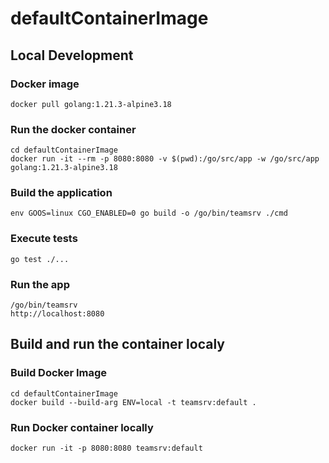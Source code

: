 # defaultContainerImage

## Local Development

### Docker image

    docker pull golang:1.21.3-alpine3.18

### Run the docker container

    cd defaultContainerImage
    docker run -it --rm -p 8080:8080 -v $(pwd):/go/src/app -w /go/src/app golang:1.21.3-alpine3.18

### Build the application

    env GOOS=linux CGO_ENABLED=0 go build -o /go/bin/teamsrv ./cmd

### Execute tests

    go test ./...

### Run the app

    /go/bin/teamsrv
    http://localhost:8080

## Build and run the container localy

### Build Docker Image

    cd defaultContainerImage
    docker build --build-arg ENV=local -t teamsrv:default .
    
### Run Docker container locally

    docker run -it -p 8080:8080 teamsrv:default
